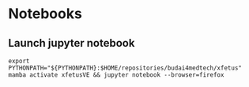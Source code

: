 # Notebooks

## Launch jupyter notebook
``` 
export PYTHONPATH="${PYTHONPATH}:$HOME/repositories/budai4medtech/xfetus"
mamba activate xfetusVE && jupyter notebook --browser=firefox
```

